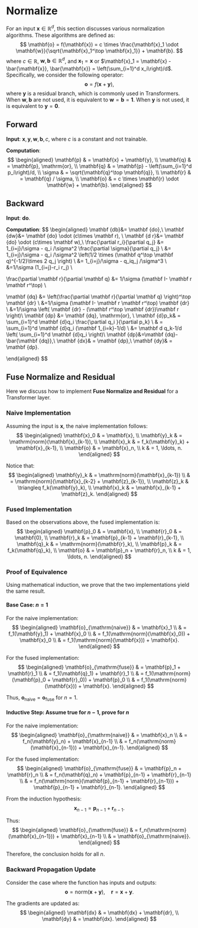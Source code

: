 
# Normalize

For an input $\mathbf{x} \in \mathbb{R}^d$, this section discusses various normalization algorithms. These algorithms are defined as:
$$
\mathbf{o} = f(\mathbf{x}) = c \times \frac{\mathbf{x}_1 \odot \mathbf{w}}{\sqrt{\mathbf{x}_1^\top \mathbf{x}_1}} + \mathbf{b}.
$$
where $c \in \mathbb{R}$, $\mathbf{w}, \mathbf{b} \in \mathbb{R}^d$, and $\mathbf{x}_1 = \mathbf{x}$ or $\mathbf{x}_1 = \mathbf{x} - \bar{\mathbf{x}}, \bar{\mathbf{x}} = \left(\sum_{i=1}^d x_i\right)/d$. Specifically, we consider the following operator:
$$
\mathbf{o} = f(\mathbf{x} + \mathbf{y}),
$$
where $\mathbf{y}$ is a residual branch, which is commonly used in Transformers. When $\mathbf{w}, \mathbf{b}$ are not used, it is equivalent to $\mathbf{w} = \mathbf{b} = \mathbf{1}$. When $\mathbf{y}$ is not used, it is equivalent to $\mathbf{y} = \mathbf{0}$.

## Forward

**Input**: $\mathbf{x}, \mathbf{y}, \mathbf{w}, \mathbf{b}, c$, where $c$ is a constant and not trainable.

**Computation**:
$$
\begin{aligned}
\mathbf{p} & = \mathbf{x} + \mathbf{y}, \\
\mathbf{q} & = \mathbf{p}, \mathrm{or}, \\
\mathbf{q} & = \mathbf{p} - \left(\sum_{i=1}^d p_i\right)/d, \\
\sigma & = \sqrt{\mathbf{q}^\top \mathbf{q}}, \\
\mathbf{r} & = \mathbf{q} / \sigma, \\
\mathbf{o} & = c \times \mathbf{r} \odot \mathbf{w} + \mathbf{b}.
\end{aligned}
$$

## Backward

**Input**: $\mathbf{do}$.

**Computation**:
$$
\begin{aligned}
\mathbf {db}&= \mathbf {do},\\
\mathbf {dw}&= \mathbf {do} \odot (c\times \mathbf r),  \\
\mathbf {d r}&= \mathbf {do} \odot (c\times \mathbf w),\\
\frac{\partial r_i}{\partial q_j}
&= 1_{i=j}/\sigma - q_i /\sigma^2 \frac{\partial \sigma}{\partial q_j}  \\
&= 1_{i=j}/\sigma - q_i /\sigma^2 \left(1/2 \times  (\mathbf q^\top \mathbf q)^{-1/2}\times 2 q_j \right)   \\
&= 1_{i=j}/\sigma - q_iq_j /\sigma^3   \\
&=1/\sigma  (1_{i=j}-r_i r_j)   \\

\frac{\partial \mathbf r}{\partial \mathbf q}
&= 1/\sigma (\mathbf I- \mathbf r \mathbf r^\top) \\


\mathbf {dq}
&= \left(\frac{\partial \mathbf r}{\partial \mathbf q} \right)^\top \mathbf {dr}  \\
&=1/\sigma (\mathbf I- \mathbf r \mathbf r^\top) \mathbf {dr}  \\
&=1/\sigma  \left( \mathbf {dr}  - (\mathbf r^\top \mathbf {dr})\mathbf r    \right)\\
\mathbf {dp} &= \mathbf {dq}, \mathrm{or}, \\
\mathbf {d}p_k& = \sum_{i=1}^d \mathbf {d}q_i \frac{\partial q_i }{\partial p_k} \\
& = \sum_{i=1}^d \mathbf {d}q_i (\mathbf 1_{i=k}-1/d) \\
&=  \mathbf d q_k-1/d \left( \sum_{i=1}^d \mathbf {d}q_i  \right)\\
\mathbf {dp}&=\mathbf {dq}-\bar{\mathbf {dq}},\\
\mathbf {dx}& = \mathbf {dp},\\
\mathbf {dy}& = \mathbf {dp}.

\end{aligned}
$$

## Fuse Normalize and Residual

Here we discuss how to implement **Fuse Normalize and Residual** for a Transformer layer.

### Naive Implementation

Assuming the input is $\mathbf{x}$, the naive implementation follows:
$$
\begin{aligned}
\mathbf{x}_0 & = \mathbf{x}, \\
\mathbf{y}_k & = \mathrm{norm}(\mathbf{x}_{k-1}), \\
\mathbf{x}_k & = f_k(\mathbf{y}_k) + \mathbf{x}_{k-1}, \\
\mathbf{o} & = \mathbf{x}_n, \\
k & = 1, \ldots, n.
\end{aligned}
$$

Notice that:
$$
\begin{aligned}
\mathbf{y}_k & = \mathrm{norm}(\mathbf{x}_{k-1}) \\
& = \mathrm{norm}(\mathbf{x}_{k-2} + \mathbf{z}_{k-1}), \\
\mathbf{z}_k & \triangleq f_k(\mathbf{y}_k), \\
\mathbf{x}_k & = \mathbf{x}_{k-1} + \mathbf{z}_k.
\end{aligned}
$$

### Fused Implementation

Based on the observations above, the fused implementation is:
$$
\begin{aligned}
\mathbf{p}_0 & = \mathbf{x}, \\
\mathbf{r}_0 & = \mathbf{0}, \\
\mathbf{r}_k & = \mathbf{p}_{k-1} + \mathbf{r}_{k-1}, \\
\mathbf{q}_k & = \mathrm{norm}(\mathbf{r}_k), \\
\mathbf{p}_k & = f_k(\mathbf{q}_k), \\
\mathbf{o} & = \mathbf{p}_n + \mathbf{r}_n, \\
k & = 1, \ldots, n.
\end{aligned}
$$

### Proof of Equivalence

Using mathematical induction, we prove that the two implementations yield the same result.

#### Base Case: $n = 1$

For the naive implementation:
$$
\begin{aligned}
\mathbf{o}_{\mathrm{naive}} & = \mathbf{x}_1 \\
& = f_1(\mathbf{y}_1) + \mathbf{x}_0 \\
& = f_1(\mathrm{norm}(\mathbf{x}_0)) + \mathbf{x}_0 \\
& = f_1(\mathrm{norm}(\mathbf{x})) + \mathbf{x}.
\end{aligned}
$$

For the fused implementation:
$$
\begin{aligned}
\mathbf{o}_{\mathrm{fuse}} & = \mathbf{p}_1 + \mathbf{r}_1 \\
& = f_1(\mathbf{q}_1) + \mathbf{r}_1 \\
& = f_1(\mathrm{norm}(\mathbf{p}_0 + \mathbf{r}_0)) + \mathbf{p}_0 \\
& = f_1(\mathrm{norm}(\mathbf{x})) + \mathbf{x}.
\end{aligned}
$$

Thus, $\mathbf{o}_{\mathrm{naive}} = \mathbf{o}_{\mathrm{fuse}}$ for $n = 1$.

#### Inductive Step: Assume true for $n-1$, prove for $n$

For the naive implementation:
$$
\begin{aligned}
\mathbf{o}_{\mathrm{naive}} & = \mathbf{x}_n \\
& = f_n(\mathbf{y}_n) + \mathbf{x}_{n-1} \\
& = f_n(\mathrm{norm}(\mathbf{x}_{n-1})) + \mathbf{x}_{n-1}.
\end{aligned}
$$

For the fused implementation:
$$
\begin{aligned}
\mathbf{o}_{\mathrm{fuse}} & = \mathbf{p}_n + \mathbf{r}_n \\
& = f_n(\mathbf{q}_n) + \mathbf{p}_{n-1} + \mathbf{r}_{n-1} \\
& = f_n(\mathrm{norm}(\mathbf{p}_{n-1} + \mathbf{r}_{n-1})) + \mathbf{p}_{n-1} + \mathbf{r}_{n-1}.
\end{aligned}
$$

From the induction hypothesis:
$$
\mathbf{x}_{n-1} = \mathbf{p}_{n-1} + \mathbf{r}_{n-1}.
$$

Thus:
$$
\begin{aligned}
\mathbf{o}_{\mathrm{fuse}} & = f_n(\mathrm{norm}(\mathbf{x}_{n-1})) + \mathbf{x}_{n-1} \\
& = \mathbf{o}_{\mathrm{naive}}.
\end{aligned}
$$

Therefore, the conclusion holds for all $n$.

### Backward Propagation Update

Consider the case where the function has inputs and outputs:
$$
\mathbf{o} = \mathrm{norm}(\mathbf{x} + \mathbf{y}), \quad \mathbf{r} = \mathbf{x} + \mathbf{y}.
$$

The gradients are updated as:
$$
\begin{aligned}
\mathbf{dx} & = \mathbf{dx} + \mathbf{dr}, \\
\mathbf{dy} & = \mathbf{dx}.
\end{aligned}
$$
